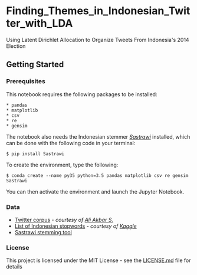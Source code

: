 # Finding_Themes_in_Indonesian_Twitter_with_LDA
Using Latent Dirichlet Allocation to Organize Tweets From Indonesia's 2014 Election

## Getting Started
### Prerequisites
This notebook requires the following packages to be installed:
```
* pandas
* matplotlib
* csv
* re
* gensim
```
The notebook also needs the Indonesian stemmer *[Sastrawi](https://github.com/sastrawi/sastrawi)* installed, which can be done with the following code in your terminal:
```
$ pip install Sastrawi
```
To create the environment, type the following:
```
$ conda create --name py35 python=3.5 pandas matplotlib csv re gensim Sastrawi
```
You can then activate the environment and launch the Jupyter Notebook.
### Data
* [Twitter corpus](https://github.com/aliakbars/bilp) - *courtesy of [Ali Akbar S.](https://github.com/aliakbars)*
* [List of Indonesian stopwords](https://www.kaggle.com/oswinrh/indonesian-stoplist)  - *courtesy of [Kaggle](https://www.kaggle.com)*
* [Sastrawi stemming tool](https://github.com/sastrawi/sastrawi)
### License
This project is licensed under the MIT License - see the [LICENSE.md](LICENSE.md) file for details
